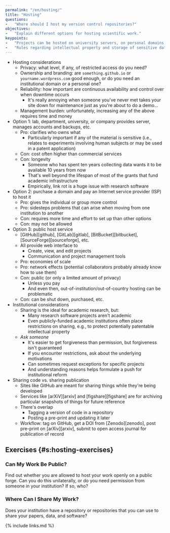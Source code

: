 ```yaml
---
permalink: "/en/hosting/"
title: "Hosting"
questions:
-   "Where should I host my version control repositories?"
objectives:
-   "Explain different options for hosting scientific work."
keypoints:
-   "Projects can be hosted on university servers, on personal domains, or on public forges."
-   "Rules regarding intellectual property and storage of sensitive data apply no matter where code and data are hosted."
---
```


-   Hosting considerations
    -   Privacy: what level, if any, of restricted access do you need?
    -   Ownership and branding: are `something.github.io` or `yourname.wordpress.com` good enough, or do you need an institutional domain or a personal one?
    -   Reliability: how important are continuous availability and control over when downtime occurs
        -   It's really annoying when someone you've never met takes your site down for maintenance just as you're about to do a demo...
    -   Management burden: unfortunately, increasing any of the above requires time and money
-   Option 1: lab, department, university, or company provides server, manages accounts and backups, etc.
    -   Pro: clarifies who owns what
        -   Particularly important if any of the material is sensitive
            (i.e., relates to experiments involving human subjects or may be used in a patent application)
    -   Con: cost often higher than commercial services
    -   Con: longevity
        -   Someone who has spent ten years collecting data wants it to be available 10 years from now
        -   That's well beyond the lifespan of most of the grants that fund academic infrastructure
        -   Empirically, link rot is a huge issue with research software
-   Option 2: purchase a domain and pay an Internet service provider (ISP) to host it
    -   Pro: gives the individual or group more control
    -   Pro: sidesteps problems that can arise when moving from one institution to another
    -   Con: requires more time and effort to set up than other options
    -   Con: may not be allowed
-   Option 3: public host service
    -   [GitHub][github], [GitLab][gitlab], [BitBucket][bitbucket], [SourceForge][sourceforge], etc.
    -   All provide web interface to
        -   Create, view, and edit projects
        -   Communication and project management tools
    -   Pro: economies of scale
    -   Pro: network effects (potential collaborators probably already know how to use them)
    -   Con: public (or only a limited amount of privacy)
        -   Unless you pay
        -   And even then, out-of-institution/out-of-country hosting can be problematic
    -   Con: can be shut down, purchased, etc.
-   Institutional considerations
    -   Sharing is the ideal for academic research, but:
        -   Many research software projects aren't academic
        -   Even publicly-funded academic institutions often place restrictions on sharing,
            e.g., to protect potentially patentable intellectual property
    -   *Ask someone*
        -   It's easier to get forgiveness than permission, but forgiveness isn't guaranteed
        -   If you encounter restrictions, ask about the underlying motivations
        -   Can sometimes request exceptions for specific projects
        -   And understanding reasons helps formulate a push for institutional reform
-   Sharing code vs. sharing publication
    -   Sites like GitHub are meant for sharing things while they're being developed
    -   Services like [arXiV][arxiv] and [figshare][figshare] are for archiving particular snapshots of things for future reference
    -   There's overlap
        -   Tagging a version of code in a repository
        -   Posting a pre-print and updating it later
    -   Workflow: tag on GitHub, get a DOI from [Zenodo][zenodo], post pre-print on [arXiv][arxiv], submit to open access journal for publication of record

## Exercises {#s:hosting-exercises}

### Can My Work Be Public?

Find out whether you are allowed to host your work openly on a public forge.
Can you do this unilaterally,
or do you need permission from someone in your institution?
If so, who?

### Where Can I Share My Work?

Does your institution have a repository or repositories that you can use to share your papers, data, and software?

{% include links.md %}
